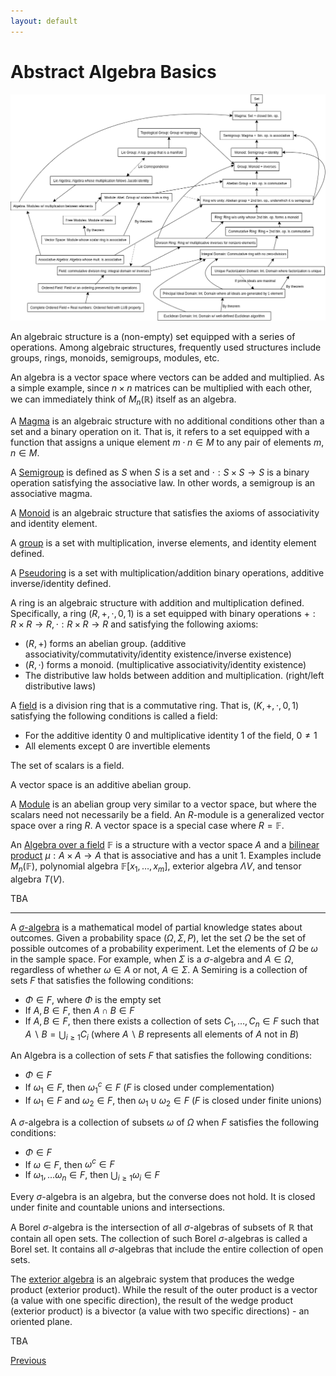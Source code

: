 ```yaml
---
layout: default
---
```


# Abstract Algebra Basics

![aa](aa.png)

An algebraic structure is a (non-empty) set equipped with a series of operations. Among algebraic structures, frequently used structures include groups, rings, monoids, semigroups, modules, etc.

An algebra is a vector space where vectors can be added and multiplied. As a simple example, since $n \times n$ matrices can be multiplied with each other, we can immediately think of $M_n(\mathbb{R})$ itself as an algebra.

A [Magma](https://en.wikipedia.org/wiki/Magma_(algebra)) is an algebraic structure with no additional conditions other than a set and a binary operation on it. That is, it refers to a set equipped with a function that assigns a unique element $m \cdot n \in M$ to any pair of elements $m, n \in M$.

A [Semigroup](https://en.wikipedia.org/wiki/Semigroup) is defined as $S$ when $S$ is a set and $\cdot : S \times S \rightarrow S$ is a binary operation satisfying the associative law. In other words, a semigroup is an associative magma.

A [Monoid](https://en.wikipedia.org/wiki/Monoid) is an algebraic structure that satisfies the axioms of associativity and identity element.

A [group](https://en.wikipedia.org/wiki/Group_(mathematics)) is a set with multiplication, inverse elements, and identity element defined.

A [Pseudoring](https://en.wikipedia.org/wiki/Rng_(algebra)) is a set with multiplication/addition binary operations, additive inverse/identity defined.

A ring is an algebraic structure with addition and multiplication defined. Specifically, a ring $(R, +, \cdot, 0, 1)$ is a set equipped with binary operations $+: R \times R \rightarrow R, \cdot: R \times R \rightarrow R$ and satisfying the following axioms:

- $(R, +)$ forms an abelian group. (additive associativity/commutativity/identity existence/inverse existence)
- $(R, \cdot)$ forms a monoid. (multiplicative associativity/identity existence)
- The distributive law holds between addition and multiplication. (right/left distributive laws)

A [field](https://en.wikipedia.org/wiki/Field_(mathematics)) is a division ring that is a commutative ring. That is, $(K, +, \cdot, 0, 1)$ satisfying the following conditions is called a field:

- For the additive identity $0$ and multiplicative identity $1$ of the field, $0 \neq 1$
- All elements except $0$ are invertible elements

The set of scalars is a field.

A vector space is an additive abelian group.

A [Module](https://en.wikipedia.org/wiki/Module_(mathematics)) is an abelian group very similar to a vector space, but where the scalars need not necessarily be a field. An $R$-module is a generalized vector space over a ring $R$. A vector space is a special case where $R = \mathbb{F}$.

An [Algebra over a field](https://en.wikipedia.org/wiki/Algebra_over_a_field) $\mathbb{F}$ is a structure with a vector space $A$ and a [bilinear](https://en.wikipedia.org/wiki/Bilinear_map) [product](https://en.wikipedia.org/wiki/Product_(mathematics)) $\mu: A \times A \rightarrow A$ that is associative and has a unit 1. Examples include $M_n(\mathbb{F})$, polynomial algebra $\mathbb{F}[x_1, \ldots, x_m]$, exterior algebra $\Lambda V$, and tensor algebra $T(V)$.


TBA

---

A [$\sigma$-algebra](https://en.wikipedia.org/wiki/%CE%A3-algebra) is a mathematical model of partial knowledge states about outcomes. Given a probability space $(\Omega,\Sigma,P)$, let the set $\Omega$ be the set of possible outcomes of a probability experiment. Let the elements of $\Omega$ be $\omega$ in the sample space. For example, when $\Sigma$ is a $\sigma$-algebra and $A\in\Omega$, regardless of whether $\omega\in A$ or not, $A\in\Sigma$. A Semiring is a collection of sets $F$ that satisfies the following conditions:

- $\Phi\in F$, where $\Phi$ is the empty set
- If $A,B\in F$, then $A\cap B\in F$
- If $A,B\in F$, then there exists a collection of sets $C_1,\dots,C_n\in F$ such that $A\backslash B = \bigcup_{i\geq1} C_i$ (where $A\backslash B$ represents all elements of $A$ not in $B$)

An Algebra is a collection of sets $F$ that satisfies the following conditions:

- $\Phi\in F$
- If $\omega_1\in F$, then $\omega_1^c\in F$ ($F$ is closed under complementation)
- If $\omega_1\in F$ and $\omega_2\in F$, then $\omega_1\cup\omega_2\in F$ ($F$ is closed under finite unions)

A $\sigma$-algebra is a collection of subsets $\omega$ of $\Omega$ when $F$ satisfies the following conditions:

- $\Phi\in F$
- If $\omega\in F$, then $\omega^c\in F$
- If $\omega_1,\dots\omega_n\in F$, then $\bigcup_{i\geq 1}\omega_i\in F$

Every $\sigma$-algebra is an algebra, but the converse does not hold. It is closed under finite and countable unions and intersections.


A Borel $\sigma$-algebra is the intersection of all $\sigma$-algebras of subsets of $\mathbb{R}$ that contain all open sets. The collection of such Borel $\sigma$-algebras is called a Borel set. It contains all $\sigma$-algebras that include the entire collection of open sets.

The [exterior algebra](https://en.wikipedia.org/wiki/Exterior_algebra) is an algebraic system that produces the wedge product (exterior product). While the result of the outer product is a vector (a value with one specific direction), the result of the wedge product (exterior product) is a bivector (a value with two specific directions) - an oriented plane.



TBA

<div class="pagination">
  <a href="{{ 'Phys/Phys_content.html' | relative_url }}" class="prev-button">Previous</a>
</div>
